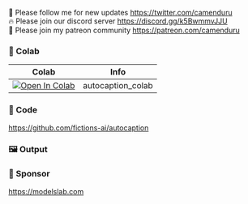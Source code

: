 🐣 Please follow me for new updates https://twitter.com/camenduru <br />
🔥 Please join our discord server https://discord.gg/k5BwmmvJJU <br />
🥳 Please join my patreon community https://patreon.com/camenduru <br />

### 🦒 Colab

| Colab | Info
| --- | --- |
[![Open In Colab](https://colab.research.google.com/assets/colab-badge.svg)](https://colab.research.google.com/github/camenduru/DDColor-colab/blob/main/autocaption_colab.ipynb) | autocaption_colab

### 🧬 Code
https://github.com/fictions-ai/autocaption

### 🖼 Output


### 🏢 Sponsor
https://modelslab.com
